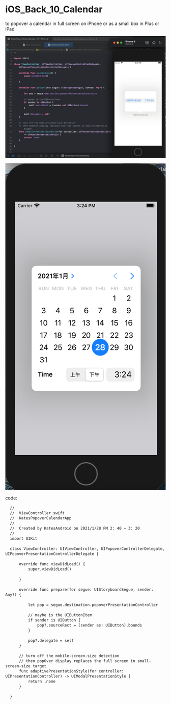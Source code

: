 # iOS_Back_10_Calendar
to popover a calendar in full screen on iPhone or as a small box in Plus or iPad


![](https://raw.githubusercontent.com/QueenieCplusplus/iOS_Back_10_Calendar/main/output%201.png)

![](https://github.com/QueenieCplusplus/iOS_Back_10_Calendar/raw/main/output%202.png)



code:


      //
      //  ViewController.swift
      //  KatesPopoverCalendarApp
      //
      //  Created by KatesAndroid on 2021/1/28 PM 2: 40 ~ 3: 20
      //
      import UIKit

      class ViewController: UIViewController, UIPopoverControllerDelegate, UIPopoverPresentationControllerDelegate {

          override func viewDidLoad() {
              super.viewDidLoad()

          }

          override func prepare(for segue: UIStoryboardSegue, sender: Any?) {

              let pop = segue.destination.popoverPresentationController

              // maybe is the UIButtonItem
              if sender is UIButton {
                  pop?.sourceRect = (sender as! UIButton).bounds
              }

              pop?.delegate = self
          }

          // turn off the mobile-screen-size detection
          // then popOver display replaces the full screen in small-screen-size target
          func adaptivePresentationStyle(for controller: UIPresentationController) -> UIModalPresentationStyle {
              return .none
          }

      }
